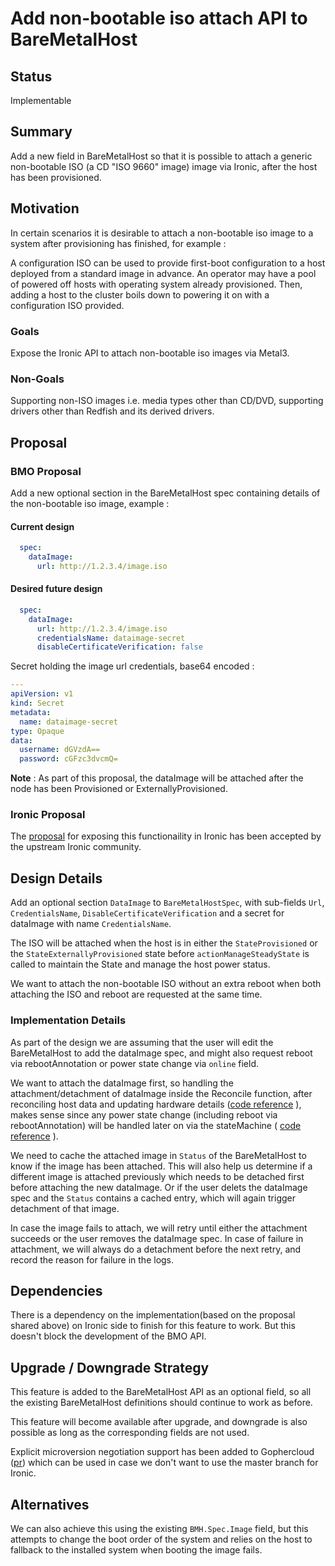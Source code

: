 # Add non-bootable iso attach API to BareMetalHost

## Status

Implementable

## Summary

Add a new field in BareMetalHost so that it is possible to attach a generic
non-bootable ISO (a CD "ISO 9660" image) image via Ironic, after the host has been provisioned.

## Motivation

In certain scenarios it is desirable to attach a non-bootable iso image
to a system after provisioning has finished, for example :

A configuration ISO can be used to provide first-boot configuration to a host
deployed from a standard image in advance. An operator may have a pool of
powered off hosts with operating system already provisioned. Then, adding
a host to the cluster boils down to powering it on with a configuration ISO provided.

### Goals

Expose the Ironic API to attach non-bootable iso images via Metal3.

### Non-Goals

Supporting non-ISO images i.e. media types other than CD/DVD, supporting
drivers other than Redfish and its derived drivers.

## Proposal

### BMO Proposal

Add a new optional section in the BareMetalHost spec containing details of the
non-bootable iso image, example :

#### Current design

```yaml
  spec:
    dataImage:
      url: http://1.2.3.4/image.iso
```

#### Desired future design

```yaml
  spec:
    dataImage:
      url: http://1.2.3.4/image.iso
      credentialsName: dataimage-secret
      disableCertificateVerification: false
```

Secret holding the image url credentials, base64 encoded :

```yaml
---
apiVersion: v1
kind: Secret
metadata:
  name: dataimage-secret
type: Opaque
data:
  username: dGVzdA==
  password: cGFzc3dvcmQ=
```

**Note** : As part of this proposal, the dataImage will be attached after the node
has been Provisioned or ExternallyProvisioned.

### Ironic Proposal

The [proposal](https://bugs.launchpad.net/ironic/+bug/2033288) for exposing this functionaility in Ironic has been
accepted by the upstream Ironic community.

## Design Details

Add an optional section `DataImage` to `BareMetalHostSpec`, with sub-fields
`Url`, `CredentialsName`, `DisableCertificateVerification` and a secret
for dataImage with name `CredentialsName`.

The ISO will be attached when the host is in either the `StateProvisioned` or
the `StateExternallyProvisioned` state before `actionManageSteadyState` is
called to maintain the State and manage the host power status.

We want to attach the non-bootable ISO without an extra reboot when both
attaching the ISO and reboot are requested at the same time.

### Implementation Details

As part of the design we are assuming that the user will edit the BareMetalHost
to add the dataImage spec, and might also request reboot via rebootAnnotation
or power state change via `online` field.

We want to attach the dataImage first, so handling the attachment/detachment of dataImage
inside the Reconcile function, after reconciling host data and updating hardware details ([code reference](https://github.com/metal3-io/baremetal-operator/blob/1bb45eef449c942711b1c0937ecff2b10a326eb3/controllers/metal3.io/baremetalhost_controller.go#L152) ), makes sense since
any power state change (including reboot via rebootAnnotation) will be handled later on via the stateMachine ( [code reference](https://github.com/metal3-io/baremetal-operator/blob/1bb45eef449c942711b1c0937ecff2b10a326eb3/controllers/metal3.io/baremetalhost_controller.go#L222) ).

We need to cache the attached image in `Status` of the BareMetalHost to know if the
image has been attached. This will also help us determine if a different image is
attached previously which needs to be detached first before attaching the new
dataImage. Or if the user delets the dataImage spec and the `Status` contains a
cached entry, which will again trigger detachment of that image.

In case the image fails to attach, we will retry until either the attachment succeeds
or the user removes the dataImage spec. In case of failure in attachment, we will
always do a detachment before the next retry, and record the reason for failure in the
logs.

## Dependencies

There is a dependency on the implementation(based on the proposal shared
above) on Ironic side to finish for this feature to work. But this doesn't
block the development of the BMO API.

## Upgrade / Downgrade Strategy

This feature is added to the BareMetalHost API as an optional field, so all the
existing BareMetalHost definitions should continue to work as before.

This feature will become available after upgrade, and downgrade is also
possible as long as the corresponding fields are not used.

Explicit microversion negotiation support has been added to Gophercloud ([pr](https://github.com/gophercloud/gophercloud/pull/2791))
which can be used in case we don't want to use the master branch for Ironic.

## Alternatives

We can also achieve this using the existing `BMH.Spec.Image` field, but this
attempts to change the boot order of the system and relies on the host to
fallback to the installed system when booting the image fails.